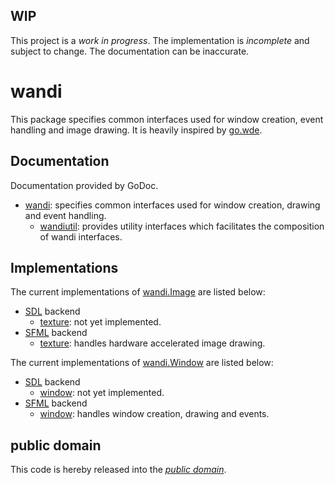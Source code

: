 WIP
---

This project is a *work in progress*. The implementation is *incomplete* and
subject to change. The documentation can be inaccurate.

wandi
=====

This package specifies common interfaces used for window creation, event
handling and image drawing. It is heavily inspired by [go.wde][].

[go.wde]: https://github.com/skelterjohn/go.wde

Documentation
-------------

Documentation provided by GoDoc.

- [wandi][]: specifies common interfaces used for window creation, drawing and
event handling.
   - [wandiutil][wandi/wandiutil]: provides utility interfaces which facilitates
   the composition of wandi interfaces.

[wandi]: http://godoc.org/github.com/mewmew/wandi
[wandi/wandiutil]: http://godoc.org/github.com/mewmew/wandi/wandiutil

Implementations
---------------

The current implementations of [wandi.Image][] are listed below:

- [SDL][] backend
   - [texture][sdl/texture]: not yet implemented.
- [SFML][] backend
   - [texture][sfml/texture]: handles hardware accelerated image drawing.

[wandi.Image]: http://godoc.org/github.com/mewmew/wandi#Image
[SDL]: http://www.libsdl.org/
[SFML]: http://www.sfml-dev.org/
[sdl/texture]: http://godoc.org/github.com/mewmew/sdl/texture
[sfml/texture]: http://godoc.org/github.com/mewmew/sfml/texture

The current implementations of [wandi.Window][] are listed below:

- [SDL][] backend
   - [window][sdl/window]: not yet implemented.
- [SFML][] backend
   - [window][sfml/window]: handles window creation, drawing and events.

[wandi.Window]: http://godoc.org/github.com/mewmew/wandi#Window
[sdl/window]: http://godoc.org/github.com/mewmew/sdl/window
[sfml/window]: http://godoc.org/github.com/mewmew/sfml/window

public domain
-------------

This code is hereby released into the *[public domain][]*.

[public domain]: https://creativecommons.org/publicdomain/zero/1.0/
